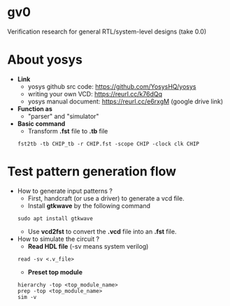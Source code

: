 # gv0
Verification research for general RTL/system-level designs (take 0.0)

# About yosys
- **Link**
    - yosys github src code: https://github.com/YosysHQ/yosys 
    - writing your own VCD: https://reurl.cc/k76dQq 
    - yosys manual document: https://reurl.cc/e6rxgM (google drive link) 
- **Function as** 
    - "parser" and "simulator"
- **Basic command**
    - Transform **.fst** file to **.tb** file
    ```json=
    fst2tb -tb CHIP_tb -r CHIP.fst -scope CHIP -clock clk CHIP
    ```

# Test pattern generation flow
- How to generate input patterns ?
    - First, handcraft (or use a driver) to generate a vcd file.
    - Install **gtkwave** by the following command
    ```json=
    sudo apt install gtkwave
    ```
    - Use **vcd2fst** to convert the **.vcd** file into an **.fst** file.
- How to simulate the circuit ?
    - **Read HDL file** (-sv means system verilog)
    ```json=
    read -sv <.v_file> 
    ```
    - **Preset top module**
    ```json=
    hierarchy -top <top_module_name>
    prep -top <top_module_name>
    sim -v
    ```        